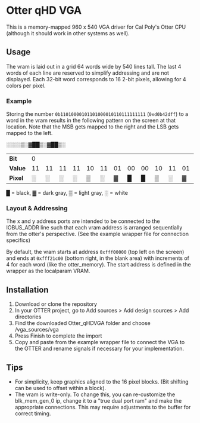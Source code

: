# Otter qHD VGA
This is a memory-mapped 960 x 540 VGA driver for Cal Poly's Otter CPU (although it should work in other systems as well).


## Usage
The vram is laid out in a grid 64 words wide by 540 lines tall. The last 4 words of each line are reserved to simplify addressing and are not displayed. Each 32-bit word corresponds to 16 2-bit pixels, allowing for 4 colors per pixel.

### Example
Storing the number `0b11010000101101000010110111111111` (`0xd0b42dff`) to a word in the vram results in the following pattern on the screen at that location. Note that the MSB gets mapped to the right and the LSB gets mapped to the left.

&#9617;&#9617;&#9617;&#9617;&#9618;&#9617;&#9619;&#9608;&#9608;&#9618;&#9617;&#9619;&#9608;&#9608;&#9618;&#9617;

<table>
    <tr>
		<td><b>Bit</b></td>
        <td>0</td>
        <td></td>
        <td></td>
        <td></td>
        <td></td>
        <td></td>
        <td></td>
        <td></td>
        <td></td>
        <td></td>
        <td></td>
        <td></td>
        <td></td>
        <td></td>
        <td></td>
        <td>31</td>
    </tr>
	<tr>
		<td><b>Value</b></td>
        <td>11</td>
        <td>11</td>
        <td>11</td>
        <td>11</td>
        <td>10</td>
        <td>11</td>
        <td>01</td>
        <td>00</td>
        <td>00</td>
        <td>10</td>
        <td>11</td>
        <td>01</td>
        <td>00</td>
        <td>00</td>
        <td>10</td>
        <td>11</td>
    </tr>
	<tr>
		<td><b>Pixel</b></td>
        <td>&#9617;</td>
        <td>&#9617;</td>
        <td>&#9617;</td>
        <td>&#9617;</td>
        <td>&#9618;</td>
        <td>&#9617;</td>
        <td>&#9619;</td>
        <td>&#9608;</td>
        <td>&#9608;</td>
        <td>&#9618;</td>
        <td>&#9617;</td>
        <td>&#9619;</td>
        <td>&#9608;</td>
        <td>&#9608;</td>
        <td>&#9618;</td>
        <td>&#9617;</td>
    </tr>
</table>

&#9608; = black, &#9619; = dark gray, &#9618; = light gray, &#9617; = white

### Layout & Addressing
The x and y address ports are intended to be connected to the IOBUS_ADDR line such that each vram address is arranged sequentially from the otter's perspective. (See the example wrapper file for connection specifics)

By default, the vram starts at address `0xfff00000` (top left on the screen) and ends at `0xfff21c00` (bottom right, in the blank area) with increments of 4 for each word (like the otter_memory). The start address is defined in the wrapper as the localparam VRAM.



## Installation

1. Download or clone the repository
2. In your OTTER project, go to Add sources > Add design sources > Add directories
3. Find the downloaded Otter_qHDVGA folder and choose /vga_sources/vga
4. Press Finish to complete the import
5. Copy and paste from the example wrapper file to connect the VGA to the OTTER and rename signals if necessary for your implementation.

## Tips
* For simplicity, keep graphics aligned to the 16 pixel blocks. (Bit shifting can be used to offset within a block).
* The vram is write-only. To change this, you can re-customize the blk_mem_gen_0 ip, change it to a "true dual port ram" and make the appropriate connections. This may require adjustments to the buffer for correct timing.